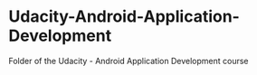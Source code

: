 # Udacity-Android-Application-Development
Folder of the Udacity - Android Application Development course
